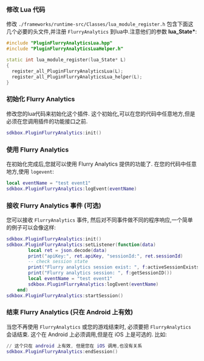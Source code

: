 ### 修改 Lua 代码
修改 `./frameworks/runtime-src/Classes/lua_module_register.h` 包含下面这几个必要的头文件,并注册 `FlurryAnalytics` 到lua中.注意他们的参数 __lua_State*__:
```cpp
#include "PluginFlurryAnalyticsLua.hpp"
#include "PluginFlurryAnalyticsLuaHelper.h"
```
```cpp
static int lua_module_register(lua_State* L)
{
  register_all_PluginFlurryAnalyticsLua(L);
  register_all_PluginFlurryAnalyticsLua_helper(L);
}
```

### 初始化 Flurry Analytics
修改您的lua代码来初始化这个插件. 这个初始化,可以在您的代码中任意地方,但是必须在您调用插件的功能接口之前.
```lua
sdkbox.PluginFlurryAnalytics:init()
```

### 使用 Flurry Analytics
在初始化完成后,您就可以使用 Flurry Analytics 提供的功能了. 在您的代码中任意地方,使用 `logevent`:
```lua
local eventName = "test event1"
sdkbox.PluginFlurryAnalytics:logEvent(eventName)
```

### 接收 Flurry Analytics 事件 (可选)
您可以接收 `FlurryAnalytics` 事件, 然后对不同事件做不同的程序响应,一个简单的例子可以会像这样:
```lua
sdkbox.PluginFlurryAnalytics:init()
sdkbox.PluginFlurryAnalytics:setListener(function(data)
        local ret = json.decode(data)
        print("apiKey:", ret.apiKey, "sessionId:", ret.sessionId)
        -- check session state
        print("Flurry analytics session exist: ", f:activeSessionExists())
        print("Flurry analytics session: ", f:getSessionID())
        local eventName = "test event1"
        sdkbox.PluginFlurryAnalytics:logEvent(eventName)
    end)
sdkbox.PluginFlurryAnalytics:startSession()
```

### 结束 Flurry Analytics (只在 Android 上有效)
当您不再使用 `FlurryAnalytics` 或您的游戏结束时, 必须要把 `FlurryAnalytics` 会话结束. 这个在 Android 上必须调用,但是在 iOS 上是可选的. 比如:
```lua
// 这个只在 android 上有效, 但是您在 iOS 调用,也没有关系
sdkbox.PluginFlurryAnalytics:endSession()
```
